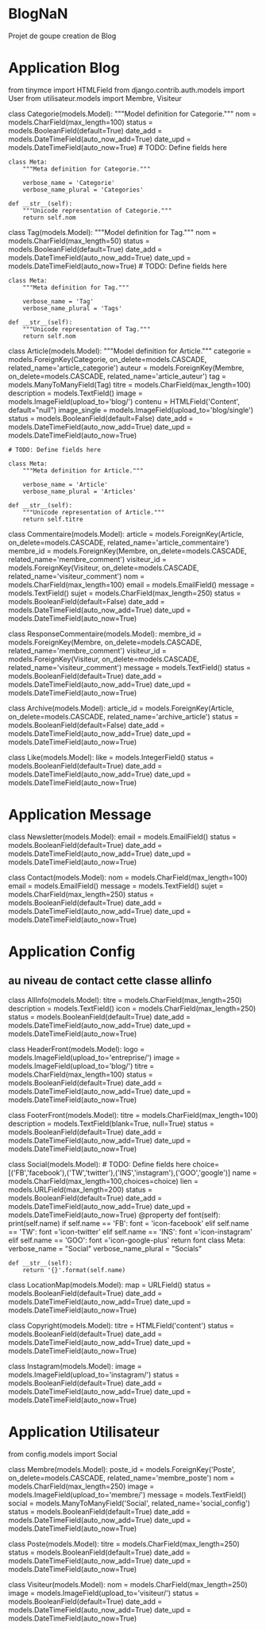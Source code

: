 # BlogNaN
 Projet de goupe creation de Blog 

# Application Blog
from tinymce import HTMLField
from django.contrib.auth.models import User
from utilisateur.models import Membre, Visiteur

class Categorie(models.Model):
    """Model definition for Categorie."""
    nom = models.CharField(max_length=100)
    status = models.BooleanField(default=True)
    date_add = models.DateTimeField(auto_now_add=True)
    date_upd = models.DateTimeField(auto_now=True)
    # TODO: Define fields here

    class Meta:
        """Meta definition for Categorie."""

        verbose_name = 'Categorie'
        verbose_name_plural = 'Categories'

    def __str__(self):
        """Unicode representation of Categorie."""
        return self.nom

class Tag(models.Model):
    """Model definition for Tag."""
    nom = models.CharField(max_length=50)
    status = models.BooleanField(default=True)
    date_add = models.DateTimeField(auto_now_add=True)
    date_upd = models.DateTimeField(auto_now=True)
    # TODO: Define fields here

    class Meta:
        """Meta definition for Tag."""

        verbose_name = 'Tag'
        verbose_name_plural = 'Tags'

    def __str__(self):
        """Unicode representation of Tag."""
        return self.nom

class Article(models.Model):
    """Model definition for Article."""
    categorie = models.ForeignKey(Categorie, on_delete=models.CASCADE, related_name='article_categorie')
    auteur = models.ForeignKey(Membre, on_delete=models.CASCADE, related_name='article_auteur')
    tag = models.ManyToManyField(Tag)
    titre = models.CharField(max_length=100)
    description = models.TextField()
    image = models.ImageField(upload_to='blog/')
    contenu = HTMLField('Content', default="null")
    image_single = models.ImageField(upload_to='blog/single')
    status = models.BooleanField(default=False)
    date_add = models.DateTimeField(auto_now_add=True)
    date_upd = models.DateTimeField(auto_now=True)
    
    
    # TODO: Define fields here

    class Meta:
        """Meta definition for Article."""

        verbose_name = 'Article'
        verbose_name_plural = 'Articles'

    def __str__(self):
        """Unicode representation of Article."""
        return self.titre

class Commentaire(models.Model):
    article = models.ForeignKey(Article, on_delete=models.CASCADE, related_name='article_commentaire')
    membre_id = models.ForeignKey(Membre, on_delete=models.CASCADE, related_name='membre_comment')
    visiteur_id = models.ForeignKey(Visiteur, on_delete=models.CASCADE, related_name='visiteur_comment')
    nom = models.CharField(max_length=100)
    email = models.EmailField()
    message = models.TextField()
    sujet = models.CharField(max_length=250)
    status = models.BooleanField(default=False)
    date_add = models.DateTimeField(auto_now_add=True)
    date_upd = models.DateTimeField(auto_now=True)


class ResponseCommentaire(models.Model):
    membre_id = models.ForeignKey(Membre, on_delete=models.CASCADE, related_name='membre_comment')
    visiteur_id = models.ForeignKey(Visiteur, on_delete=models.CASCADE, related_name='visiteur_comment')
    message = models.TextField()
    status = models.BooleanField(default=True)
    date_add = models.DateTimeField(auto_now_add=True)
    date_upd = models.DateTimeField(auto_now=True)

class Archive(models.Model):
    article_id = models.ForeignKey(Article, on_delete=models.CASCADE, related_name='archive_article')
    status = models.BooleanField(default=False)
    date_add = models.DateTimeField(auto_now_add=True)
    date_upd = models.DateTimeField(auto_now=True)

class Like(models.Model):
    like = models.IntegerField()
    status = models.BooleanField(default=True)
    date_add = models.DateTimeField(auto_now_add=True)
    date_upd = models.DateTimeField(auto_now=True)

# Application Message

class Newsletter(models.Model):
    email = models.EmailField()
    status = models.BooleanField(default=True)
    date_add = models.DateTimeField(auto_now_add=True)
    date_upd = models.DateTimeField(auto_now=True)

class Contact(models.Model):
    nom = models.CharField(max_length=100)
    email = models.EmailField()
    message = models.TextField()
    sujet = models.CharField(max_length=250)
    status = models.BooleanField(default=True)
    date_add = models.DateTimeField(auto_now_add=True)
    date_upd = models.DateTimeField(auto_now=True)

# Application Config

## au niveau de contact cette classe allinfo

class AllInfo(models.Model):
    titre = models.CharField(max_length=250)
    description = models.TextField()
    icon = models.CharField(max_length=250)
    status = models.BooleanField(default=True)
    date_add = models.DateTimeField(auto_now_add=True)
    date_upd = models.DateTimeField(auto_now=True)

class HeaderFront(models.Model):
    logo = models.ImageField(upload_to='entreprise/')
    image = models.ImageField(upload_to='blog/')
    titre = models.CharField(max_length=100)
    status = models.BooleanField(default=True)
    date_add = models.DateTimeField(auto_now_add=True)
    date_upd = models.DateTimeField(auto_now=True)

class FooterFront(models.Model):
    titre = models.CharField(max_length=100)
    description = models.TextField(blank=True, null=True)
    status = models.BooleanField(default=True)
    date_add = models.DateTimeField(auto_now_add=True)
    date_upd = models.DateTimeField(auto_now=True)

class Social(models.Model):
	# TODO: Define fields here
	choice=[('FB','facebook'),('TW','twitter'),('INS','instagram'),('GOO','google')]
	name = models.CharField(max_length=100,choices=choice)
	lien = models.URLField(max_length=200)
	status = models.BooleanField(default=True)
	date_add = models.DateTimeField(auto_now_add=True)
	date_upd = models.DateTimeField(auto_now=True)
	@property
	def font(self):
		print(self.name)
		if self.name == 'FB':
			font = 'icon-facebook'
		elif self.name == 'TW':
			font ='icon-twitter'
		elif self.name == 'INS':
			font ='icon-instagram'
		elif self.name == 'GOO':
			font ='icon-google-plus'
		return font
	class Meta:
	    verbose_name = "Social"
	    verbose_name_plural = "Socials"

	def __str__(self):
	    return '{}'.format(self.name)

class LocationMap(models.Model):
    map = URLField()
    status = models.BooleanField(default=True)
	date_add = models.DateTimeField(auto_now_add=True)
	date_upd = models.DateTimeField(auto_now=True)

class Copyright(models.Model):
    titre = HTMLField('content')
    status = models.BooleanField(default=True)
    date_add = models.DateTimeField(auto_now_add=True)
    date_upd = models.DateTimeField(auto_now=True)

class Instagram(models.Model):
    image = models.ImageField(upload_to='instagram/')
    status = models.BooleanField(default=True)
    date_add = models.DateTimeField(auto_now_add=True)
    date_upd = models.DateTimeField(auto_now=True)


# Application Utilisateur
from config.models import Social

class Membre(models.Model):
    poste_id = models.ForeignKey('Poste', on_delete=models.CASCADE, related_name='membre_poste')
    nom = models.CharField(max_length=250)
    image = models.ImageField(upload_to='membre/')
    message = models.TextField()
    social = models.ManyToManyField('Social', related_name='social_config')
    status = models.BooleanField(default=True)
    date_add = models.DateTimeField(auto_now_add=True)
    date_upd = models.DateTimeField(auto_now=True)

class Poste(models.Model):
    titre = models.CharField(max_length=250)
    status = models.BooleanField(default=True)
    date_add = models.DateTimeField(auto_now_add=True)
    date_upd = models.DateTimeField(auto_now=True)

class Visiteur(models.Model):
    nom = models.CharField(max_length=250)
    image = models.ImageField(upload_to='visiteur/')
    status = models.BooleanField(default=True)
    date_add = models.DateTimeField(auto_now_add=True)
    date_upd = models.DateTimeField(auto_now=True)